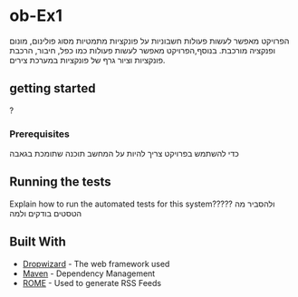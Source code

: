 # ob-Ex1
הפרויקט מאפשר לעשות פעולות חשבוניות על פונקציות מתמטיות מסוג פולינום, מונום ופנקציה מורכבת.
בנוסף,הפרויקט מאפשר לעשות פעולות כמו כפל, חיבור, הרכבת פונקציות וציור גרף של פונקציות במערכת צירים.
## getting started
?
### Prerequisites
כדי להשתמש בפרויקט צריך להיות על המחשב תוכנה שתומכת בגאבה
## Running the tests

Explain how to run the automated tests for this system?????
ולהסביר מה הטסטים בודקים ולמה
## Built With

* [Dropwizard](http://www.dropwizard.io/1.0.2/docs/) - The web framework used
* [Maven](https://maven.apache.org/) - Dependency Management
* [ROME](https://rometools.github.io/rome/) - Used to generate RSS Feeds
